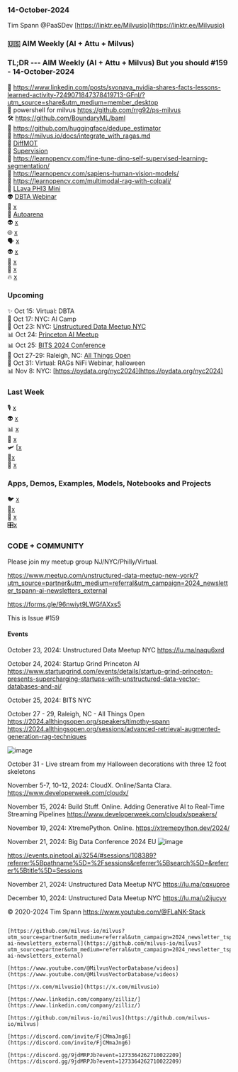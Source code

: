 ### 14-October-2024

Tim Spann @PaaSDev
[https://linktr.ee/Milvusio](https://linktr.ee/Milvusio)

### 🇺🇸 AIM Weekly (AI + Attu + Milvus)  

### TL;DR --- AIM Weekly (AI + Attu + Milvus) But you should   #159 - 14-October-2024
🫶 https://www.linkedin.com/posts/svonava_nvidia-shares-facts-lessons-learned-activity-7249071847378419713-GFnI/?utm_source=share&utm_medium=member_desktop <br/>
🙅 powershell for milvus  https://github.com/rrg92/ps-milvus <br/>
🛠️ https://github.com/BoundaryML/baml <br/>
📝 https://github.com/huggingface/dedupe_estimator <br/>
💫 https://milvus.io/docs/integrate_with_ragas.md<br/>
🙌 [DiffMOT](https://github.com/Kroery/DiffMOT)<br/>
🦾 [Supervision](https://github.com/roboflow/supervision)<br/>
📎 https://learnopencv.com/fine-tune-dino-self-supervised-learning-segmentation/<br/>
🚙 https://learnopencv.com/sapiens-human-vision-models/<br/>
🤖 https://learnopencv.com/multimodal-rag-with-colpali/<br/>
🍔 [LLava PHI3 Mini](https://huggingface.co/xtuner/llava-phi-3-mini-gguf)<br/>
👽 [DBTA Webinar](https://www.dbta.com/Webinars/Details.aspx?EventID=2076&src=zil1)<br/>
🧐 [x](https://www.youtube.com/watch?v=6arNoP4GvWw)<br/>
🍔 [Autoarena](https://github.com/kolenaIO/autoarena)<br/>
👽 [x](https://github.com/zilliztech/feder?tab=readme-ov-file)<br/>
🌐 [x](https://medium.com/@zilliz_learn/challenges-in-structured-document-data-extraction-at-scale-with-llms-66ec1077f43f)<br/>
🗣️ [x](https://github.com/om-ai-lab/OmAgent)<br/>
👽 [x](https://github.com/om-ai-lab/GroundVLP)<br/>
🚙 [x](https://squey.org/quickstart/)<br/>
🦾 [x](https://milvus.io/blog/how-to-use-milvus-backup-tool-step-by-step-guide.md?utm_campaign=2024-10-09_newsletter_bi-weekly_zilliz&utm_medium=email&_hsenc=p2ANqtz-8GpuDR0AWBo0s0fWokJM0ROjCnva-kAMQ7v3AW2gm3wJMDW-iqmGE-Q1bN3YYPH5i_0seciHEWLrAW6QxbVmX0yI4U7g&_hsmi=328249105&utm_source=newsletter)<br/>
🔥 [x](https://www.openxcell.com/milvus/)<br/>

### Upcoming
✨ Oct 15: Virtual: DBTA  <br />
🌃 Oct 17: NYC: AI Camp <br />
🚕 Oct 23: NYC: [Unstructured Data Meetup NYC](https://lu.ma/naqu6xrd)  <br/>
📊 Oct 24: [Princeton AI Meetup](https://www.startupgrind.com/events/details/startup-grind-princeton-presents-supercharging-startups-with-unstructured-data-vector-databases-and-ai/)   <br/>
📊 Oct 25: [BITS 2024 Conference](https://www.bletchley.org/bits-2024) <br/>
📱 Oct 27-29: Raleigh, NC:  [All Things Open](https://2024.allthingsopen.org/sessions/advanced-retrieval-augmented-generation-rag-techniques)  <br/>
🎃 Oct 31: Virtual: RAGs NiFi Webinar, halloween  <br/>
📊 Nov 8: NYC: [https://pydata.org/nyc2024](https://pydata.org/nyc2024)  <br/>


### Last Week

🎙️ [x](b)<br/>
👽 [x](b)<br/>
📊 [x](b)<br/>
🐍 [x](b)<br/>
🛩️ [[x](b)<br/>
🙅[x](b)<br/>
🎃 [x](b)<br/>


### Apps, Demos, Examples, Models, Notebooks and Projects

🐦 [x](b)<br/>
🔗[x](b)<br/>
🦙 [x](b)<br/>
🎛️[x](b)<br/>



### CODE + COMMUNITY

Please join my meetup group NJ/NYC/Philly/Virtual. 

https://www.meetup.com/unstructured-data-meetup-new-york/?utm_source=partner&utm_medium=referral&utm_campaign=2024_newsletter_tspann-ai-newsletters_external

https://forms.gle/96nwiyt9LWGfAXxs5

This is Issue #159


#### Events



October 23, 2024:   Unstructured Data Meetup NYC
https://lu.ma/naqu6xrd

October 24, 2024:  Startup Grind Princeton AI
https://www.startupgrind.com/events/details/startup-grind-princeton-presents-supercharging-startups-with-unstructured-data-vector-databases-and-ai/

October 25, 2024:  BITS NYC

October 27 - 29, Raleigh, NC - All Things Open
https://2024.allthingsopen.org/speakers/timothy-spann
https://2024.allthingsopen.org/sessions/advanced-retrieval-augmented-generation-rag-techniques

![image](https://github.com/tspannhw/FLiPStackWeekly/assets/18673814/2aae6f12-713b-473a-8d6c-38ec969aa811)

October 31 - Live stream from my Halloween decorations with three 12 foot skeletons

November 5-7, 10-12, 2024:  CloudX.  Online/Santa Clara. https://www.developerweek.com/cloudx/

November 15, 2024: Build Stuff. Online. Adding Generative AI to Real-Time Streaming Pipelines
https://www.developerweek.com/cloudx/speakers/

November 19, 2024: XtremePython. Online.
https://xtremepython.dev/2024/

November 21, 2024: Big Data Conference 2024 EU
![image](https://github.com/user-attachments/assets/e81fb929-0f82-418f-bd14-58288cb03b9a)

https://events.pinetool.ai/3254/#sessions/108389?referrer%5Bpathname%5D=%2Fsessions&referrer%5Bsearch%5D=&referrer%5Btitle%5D=Sessions

November 21, 2024:    Unstructured Data Meetup NYC
https://lu.ma/cqxuproe

December 10, 2024:  Unstructured Data Meetup NYC
https://lu.ma/u2ijucyv

  
&copy; 2020-2024 Tim Spann  https://www.youtube.com/@FLaNK-Stack

~~~~~~~~~~~~~~~ CONNECT ~~~~~~~~~~~~~~~

[https://github.com/milvus-io/milvus?utm_source=partner&utm_medium=referral&utm_campaign=2024_newsletter_tspann-ai-newsletters_external](https://github.com/milvus-io/milvus?utm_source=partner&utm_medium=referral&utm_campaign=2024_newsletter_tspann-ai-newsletters_external)

[https://www.youtube.com/@MilvusVectorDatabase/videos](https://www.youtube.com/@MilvusVectorDatabase/videos)

[https://x.com/milvusio](https://x.com/milvusio)

[https://www.linkedin.com/company/zilliz/](https://www.linkedin.com/company/zilliz/)

[https://github.com/milvus-io/milvus](https://github.com/milvus-io/milvus)

[https://discord.com/invite/FjCMmaJng6](https://discord.com/invite/FjCMmaJng6)

[https://discord.gg/9jdMRPJb?event=1273364262710022209](https://discord.gg/9jdMRPJb?event=1273364262710022209)
